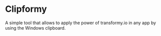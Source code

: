 # Clipformy
A simple tool that allows to apply the power of transformy.io in any app by using the Windows clipboard.
